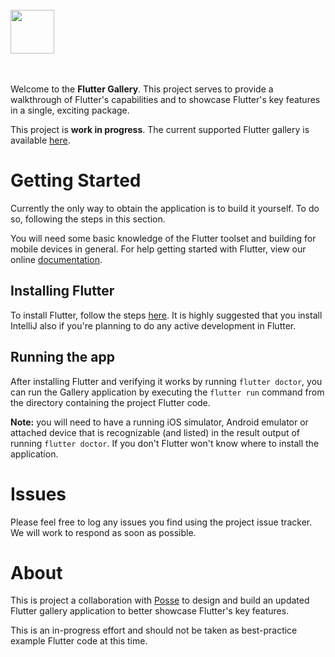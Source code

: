 <br/>
<img src="https://flutter.io/images/flutter-mark-square-100.png" width="70">
<br/><br/><br/>

Welcome to the **Flutter Gallery**. This project serves to provide a walkthrough of Flutter's capabilities and to showcase Flutter's key features in a single, exciting package.

This project is **work in progress**. The current supported Flutter gallery is available [here](https://github.com/flutter/flutter/tree/master/examples/flutter_gallery).

# Getting Started

Currently the only way to obtain the application is to build it yourself. To do so, following the steps in this section.

You will need some basic knowledge of the Flutter toolset and building for mobile devices in general. For help getting started with Flutter, view our online [documentation](http://flutter.io/).

## Installing Flutter

To install Flutter, follow the steps [here](https://flutter.io/setup/). It is highly suggested that you install IntelliJ also if you're planning to do any active development in Flutter.

## Running the app

After installing Flutter and verifying it works by running `flutter doctor`, you can run the Gallery application by executing the `flutter run` command from the directory containing the project Flutter code.

**Note:** you will need to have a running iOS simulator, Android emulator or attached device that is recognizable (and listed) in the result output of running `flutter doctor`. If you don't Flutter won't know where to install the application.

# Issues

Please feel free to log any issues you find using the project issue tracker. We will work to respond as soon as possible.

# About

This is project a collaboration with [Posse](http://goposse.com/) to design and build an updated Flutter gallery application to better showcase Flutter's key features.

This is an in-progress effort and should not be taken as best-practice example Flutter code at this time.
